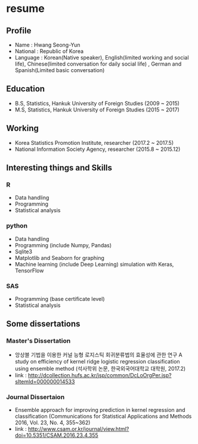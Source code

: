 # resume

## Profile
- Name : Hwang Seong-Yun
- National : Republic of Korea
- Language : Korean(Native speaker), English(limited working and social life), Chinese(limited conversation for daily social life) , German and Spanish(Limited basic conversation)

## Education
- B.S, Statistics, Hankuk University of Foreign Studies (2009 ~ 2015) 
- M.S, Statistics, Hankuk University of Foreign Studies (2015 ~ 2017)

## Working
- Korea Statistics Promotion Institute, researcher (2017.2 ~ 2017.5)
- National Information Society Agency, researcher (2015.8 ~ 2015.12)

## Interesting things and Skills
### R
- Data handling
- Programming
- Statistical analysis
### python
- Data handling
- Programming (include Numpy, Pandas)
- Sqlite3
- Matplotlib and Seaborn for graphing
- Machine learning (include Deep Learning) simulation with Keras, TensorFlow
### SAS
- Programming (base certificate level)
- Statistical analysis

## Some dissertations
### Master's Dissertation
- 앙상블 기법을 이용한 커널 능형 로지스틱 회귀분류법의 효율성에 관한 연구 A study on efficiency of kernel ridge logistic regression classification using ensemble method (석사학위 논문, 한국외국어대학교 대학원, 2017.2)
- link : http://dcollection.hufs.ac.kr/jsp/common/DcLoOrgPer.jsp?sItemId=000000014533
### Journal Dissertaion
- Ensemble approach for improving prediction in kernel regression and classification (Communications for Statistical Applications and Methods 2016, Vol. 23, No. 4, 355~362)
- link : http://www.csam.or.kr/journal/view.html?doi=10.5351/CSAM.2016.23.4.355


